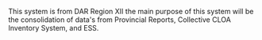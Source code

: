 This system is from DAR Region XII the main purpose of this system will be the consolidation of data's from Provincial Reports, Collective CLOA Inventory System, and ESS.
